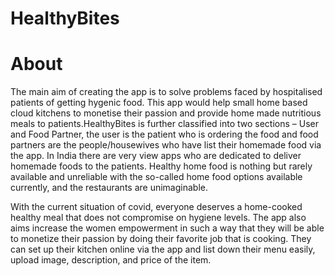 # HealthyBites
<H1>About</H1>
The main aim of creating the app is to solve problems faced by hospitalised patients of getting hygenic food. This app would help small home based cloud kitchens to monetise their passion and provide home made nutritious meals to patients.HealthyBites is further classified into two sections – User and Food Partner, the user is the patient who is ordering the food and food partners are the people/housewives who have list their homemade food via the app. In India there are very view apps who are dedicated to deliver homemade foods to the patients.
Healthy home food is nothing but rarely available and unreliable with the so-called home food options available currently, and the restaurants are unimaginable.</br>

With the current situation of covid, everyone deserves a home-cooked healthy meal that does not compromise on hygiene levels.
The app also aims increase the women empowerment in such a way that they will be able to monetize their passion by doing their favorite job that is cooking. They can set up their kitchen online via the app and list down their menu easily, upload image, description, and price of the item.


